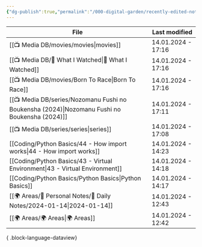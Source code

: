 ```yaml
---
{"dg-publish":true,"permalink":"/000-digital-garden/recently-edited-notes/","dgPassFrontmatter":true,"noteIcon":"3","created":"2023-12-14T09:05:52.599+05:30","updated":"2023-12-14T09:12:44.868+05:30"}
---
```


| File                                                                                             | Last modified      |
| ------------------------------------------------------------------------------------------------ | ------------------ |
| [[📺 Media DB/movies/movies\|movies]]                                                         | 14.01.2024 - 17:16 |
| [[📺 Media DB/👀 What I Watched\|👀 What I Watched]]                                          | 14.01.2024 - 17:16 |
| [[📺 Media DB/movies/Born To Race\|Born To Race]]                                             | 14.01.2024 - 17:16 |
| [[📺 Media DB/series/Nozomanu Fushi no Boukensha (2024)\|Nozomanu Fushi no Boukensha (2024)]] | 14.01.2024 - 17:11 |
| [[📺 Media DB/series/series\|series]]                                                         | 14.01.2024 - 17:08 |
| [[Coding/Python Basics/44 - How import works\|44 - How import works]]                         | 14.01.2024 - 14:23 |
| [[Coding/Python Basics/43 - Virtual Environment\|43 - Virtual Environment]]                   | 14.01.2024 - 14:18 |
| [[Coding/Python Basics/Python Basics\|Python Basics]]                                         | 14.01.2024 - 14:17 |
| [[🌍 Areas/📧 Personal Notes/📓 Daily Notes/2024-01-14\|2024-01-14]]                          | 14.01.2024 - 12:43 |
| [[🌍 Areas/🌍 Areas\|🌍 Areas]]                                                               | 14.01.2024 - 12:42 |

{ .block-language-dataview}